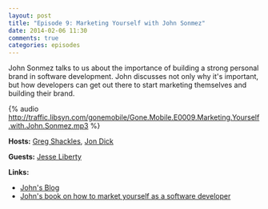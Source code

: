 ```yaml
---
layout: post
title: "Episode 9: Marketing Yourself with John Sonmez"
date: 2014-02-06 11:30
comments: true
categories: episodes
---
```


John Sonmez talks to us about the importance of building a strong personal brand in software development. John discusses not only why it's important, but how developers can get out there to start marketing themselves and building their brand.

<!-- more -->

{% audio http://traffic.libsyn.com/gonemobile/Gone.Mobile.E0009.Marketing.Yourself.with.John.Sonmez.mp3 %}

**Hosts:** [Greg Shackles](http://twitter.com/gshackles), [Jon Dick](http://twitter.com/redth)

**Guests:** [Jesse Liberty](https://twitter.com/jsonmez)

**Links:** 

- [John's Blog](http://simpleprogrammer.com/)
- [John's book on how to market yourself as a software developer](http://simpleprogrammer.com/howtomarketyourself)
